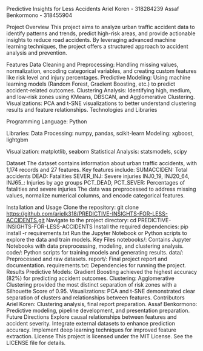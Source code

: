 Predictive Insights for Less Accidents
Ariel Koren - 318284239
Assaf Benkormono - 318455904

Project Overview
This project aims to analyze urban traffic accident data to identify patterns and trends, predict high-risk areas, and provide actionable insights to reduce road accidents. By leveraging advanced machine learning techniques, the project offers a structured approach to accident analysis and prevention.

Features
Data Cleaning and Preprocessing: Handling missing values, normalization, encoding categorical variables, and creating custom features like risk level and injury percentages.
Predictive Modeling: Using machine learning models (Random Forest, Gradient Boosting, etc.) to predict accident-related outcomes.
Clustering Analysis: Identifying high, medium, and low-risk zones using KMeans, DBSCAN, and Agglomerative Clustering.
Visualizations: PCA and t-SNE visualizations to better understand clustering results and feature relationships.
Technologies and Libraries

Programming Language: Python

Libraries:
Data Processing: numpy, pandas, scikit-learn
Modeling: xgboost, lightgbm

Visualization: matplotlib, seaborn
Statistical Analysis: statsmodels, scipy

Dataset
The dataset contains information about urban traffic accidents, with 1,174 records and 27 features. Key features include:
SUMACCIDEN: Total accidents
DEAD: Fatalities
SEVER_INJ: Severe injuries
INJ0_19, INJ20_64, INJ65_: Injuries by age groups
PCT_DEAD, PCT_SEVER: Percentages of fatalities and severe injuries
The data was preprocessed to address missing values, normalize numerical columns, and encode categorical features.

Installation and Usage
Clone the repository:
git clone https://github.com/arielk318/PREDICTIVE-INSIGHTS-FOR-LESS-ACCIDENTS.git
Navigate to the project directory:
cd PREDICTIVE-INSIGHTS-FOR-LESS-ACCIDENTS
Install the required dependencies:
pip install -r requirements.txt
Run the Jupyter Notebook or Python scripts to explore the data and train models.
Key Files
notebooks/: Contains Jupyter Notebooks with data preprocessing, modeling, and clustering analysis.
code/: Python scripts for training models and generating results.
data/: Preprocessed and raw datasets.
report/: Final project report and documentation.
requirements.txt: Dependencies for running the project.
Results
Predictive Models: Gradient Boosting achieved the highest accuracy (82%) for predicting accident outcomes.
Clustering: Agglomerative Clustering provided the most distinct separation of risk zones with a Silhouette Score of 0.95.
Visualizations: PCA and t-SNE demonstrated clear separation of clusters and relationships between features.
Contributors
Ariel Koren: Clustering analysis, final report preparation.
Assaf Benkormono: Predictive modeling, pipeline development, and presentation preparation.
Future Directions
Explore causal relationships between features and accident severity.
Integrate external datasets to enhance prediction accuracy.
Implement deep learning techniques for improved feature extraction.
License
This project is licensed under the MIT License. See the LICENSE file for details.


